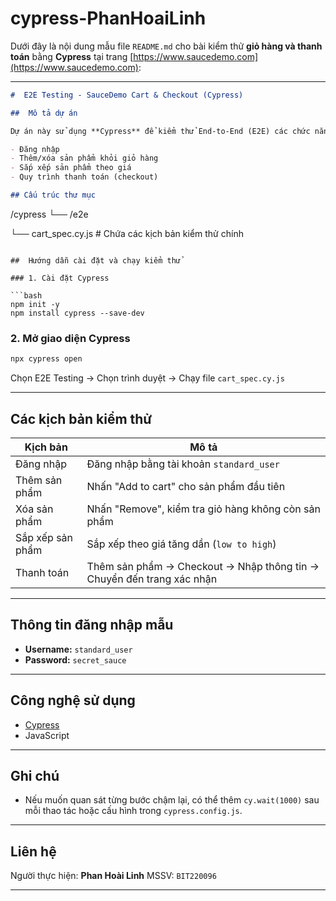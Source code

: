 # cypress-PhanHoaiLinh
Dưới đây là nội dung mẫu file `README.md` cho bài kiểm thử **giỏ hàng và thanh toán** bằng **Cypress** tại trang [https://www.saucedemo.com](https://www.saucedemo.com):

---

```markdown
#  E2E Testing - SauceDemo Cart & Checkout (Cypress)

##  Mô tả dự án

Dự án này sử dụng **Cypress** để kiểm thử End-to-End (E2E) các chức năng chính trên trang [SauceDemo](https://www.saucedemo.com), bao gồm:

- Đăng nhập
- Thêm/xóa sản phẩm khỏi giỏ hàng
- Sắp xếp sản phẩm theo giá
- Quy trình thanh toán (checkout)

## Cấu trúc thư mục

```

/cypress
└── /e2e

└── cart\_spec.cy.js   # Chứa các kịch bản kiểm thử chính

````

##  Hướng dẫn cài đặt và chạy kiểm thử

### 1. Cài đặt Cypress

```bash
npm init -y
npm install cypress --save-dev
````

### 2. Mở giao diện Cypress

```bash
npx cypress open
```

Chọn E2E Testing → Chọn trình duyệt → Chạy file `cart_spec.cy.js`

---

##  Các kịch bản kiểm thử

| Kịch bản         | Mô tả                                                                 |
| ---------------- | --------------------------------------------------------------------- |
| Đăng nhập        | Đăng nhập bằng tài khoản `standard_user`                              |
| Thêm sản phẩm    | Nhấn "Add to cart" cho sản phẩm đầu tiên                              |
| Xóa sản phẩm     | Nhấn "Remove", kiểm tra giỏ hàng không còn sản phẩm                   |
| Sắp xếp sản phẩm | Sắp xếp theo giá tăng dần (`low to high`)                             |
| Thanh toán       | Thêm sản phẩm → Checkout → Nhập thông tin → Chuyển đến trang xác nhận |

---

## Thông tin đăng nhập mẫu

* **Username:** `standard_user`
* **Password:** `secret_sauce`

---

##  Công nghệ sử dụng

* [Cypress](https://www.cypress.io/)
* JavaScript

---

##  Ghi chú

* Nếu muốn quan sát từng bước chậm lại, có thể thêm `cy.wait(1000)` sau mỗi thao tác hoặc cấu hình trong `cypress.config.js`.

---

##  Liên hệ

Người thực hiện: **Phan Hoài Linh**
MSSV: `BIT220096`

---

```


